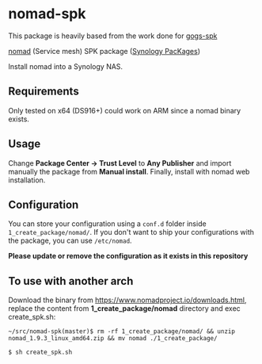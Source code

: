 # nomad-spk

This package is heavily based from the work done for [gogs-spk](https://github.com/alexandregz/gogs-spk)

[nomad](https://nomad.io) (Service mesh) SPK package ([Synology PacKages](https://www.synology.com/en-us/dsm/app_packages))

Install nomad into a Synology NAS.

## Requirements

Only tested on x64 (DS916+) could work on ARM since a nomad binary exists.

## Usage

Change **Package Center -> Trust Level** to **Any Publisher** and import manually the package from **Manual install**.
Finally, install with nomad web installation.

## Configuration

You can store your configuration using a `conf.d` folder inside `1_create_package/nomad/`. If you don't want to ship your configurations with the package, you can use `/etc/nomad`.

**Please update or remove the configuration as it exists in this repository**

## To use with another arch

Download the binary from https://www.nomadproject.io/downloads.html, replace the content from **1_create_package/nomad** directory and exec create_spk.sh:

```~/src/nomad-spk(master)$ rm -rf 1_create_package/nomad/ && unzip nomad_1.9.3_linux_amd64.zip && mv nomad ./1_create_package/```

```$ sh create_spk.sh```

